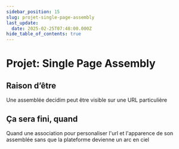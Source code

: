 ```yaml
---
sidebar_position: 15
slug: projet-single-page-assembly
last_update:
  date: 2025-02-25T07:48:00.000Z
hide_table_of_contents: true
---
```


# Projet: Single Page Assembly

## Raison d’être


Une assemblée decidim peut être visible sur une URL particulière 


## Ça sera fini, quand


Quand une association pour personaliser l'url et l'apparence de son assemblée sans que la plateforme devienne un arc en ciel


## 



<figure>
  <img src="/storage/1740486298965.jpeg" alt="" />
  <figcaption>
  
    
  
  </figcaption>
</figure>




